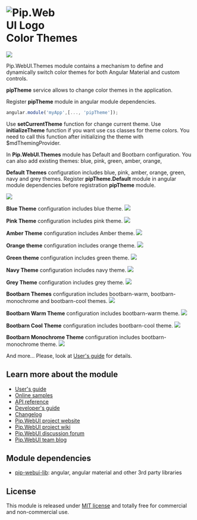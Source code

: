 # <img src="https://github.com/pip-webui/pip-webui/raw/master/doc/Logo.png" alt="Pip.WebUI Logo" style="max-width:30%"> <br/> Color Themes

![](https://img.shields.io/badge/license-MIT-blue.svg)

Pip.WebUI.Themes module contains a mechanism to define and dynamically switch color themes for both Angular Material and custom controls.

**pipTheme** service allows to change color themes in the application.

Register **pipTheme** module in angular module dependencies.
```javascript
angular.module('myApp',[..., 'pipTheme']);
```
Use **setCurrentTheme** function for change current theme.
Use **initializeTheme** function if you want use css classes for theme colors. You need to call this function after initializing the theme with $mdThemingProvider.

In **Pip.WebUI.Themes** module has Default and Bootbarn configuration. You can also add existing themes: blue, pink, green, amber, orange, 

**Default Themes** configuration includes blue, pink, amber, orange, green, navy and grey themes.
Register **pipTheme.Default** module in angular module dependencies before registration **pipTheme** module.

<img src="doc/images/img_default.png"/>

**Blue Theme** configuration includes blue theme.
<img src="doc/images/img_blue.png"/>

**Pink Theme** configuration includes pink theme.
<img src="doc/images/img_pink.png"/>

**Amber Theme** configuration includes Amber theme.
<img src="doc/images/img_amber.png"/>

**Orange theme** configuration includes orange theme.
<img src="doc/images/img_orange.png"/>

**Green theme** configuration includes green theme.
<img src="doc/images/img_green.png"/>

**Navy Theme** configuration includes navy theme.
<img src="doc/images/img_navy.png"/>

**Grey Theme** configuration includes grey theme.
<img src="doc/images/img_grey.png"/>

**Bootbarn Themes** configuration includes bootbarn-warm, bootbarn-monochrome and bootbarn-cool themes.
<img src="doc/images/img_bootbarn.png"/>

**Bootbarn Warm Theme** configuration includes bootbarn-warm theme.
<img src="doc/images/img_bootbarn_warm.png"/>

**Bootbarn Cool Theme** configuration includes bootbarn-cool theme.
<img src="doc/images/img_bootbarn_cool.png"/>

**Bootbarn Monochrome Theme** configuration includes bootbarn-monochrome theme.
<img src="doc/images/img_bootbarn_monochrome.png"/>

And more... Please, look at [User's guide](https://github.com/pip-webui/pip-webui-themes/blob/master/doc/UsersGuide.md) for details.


## Learn more about the module

- [User's guide](https://github.com/pip-webui/pip-webui-themes/blob/master/doc/UsersGuide.md)
- [Online samples](http://webui.pipdevs.com/pip-webui-themes/index.html)
- [API reference](http://webui-api.pipdevs.com/pip-webui-themes/index.html)
- [Developer's guide](https://github.com/pip-webui/pip-webui-themes/blob/master/doc/DevelopersGuide.md)
- [Changelog](https://github.com/pip-webui/pip-webui-themes/blob/master/CHANGELOG.md)
- [Pip.WebUI project website](http://www.pipwebui.org)
- [Pip.WebUI project wiki](https://github.com/pip-webui/pip-webui/wiki)
- [Pip.WebUI discussion forum](https://groups.google.com/forum/#!forum/pip-webui)
- [Pip.WebUI team blog](https://pip-webui.blogspot.com/)

## <a name="dependencies"></a>Module dependencies

* [pip-webui-lib](https://github.com/pip-webui/pip-webui-lib): angular, angular material and other 3rd party libraries

## <a name="license"></a>License

This module is released under [MIT license](License) and totally free for commercial and non-commercial use.
